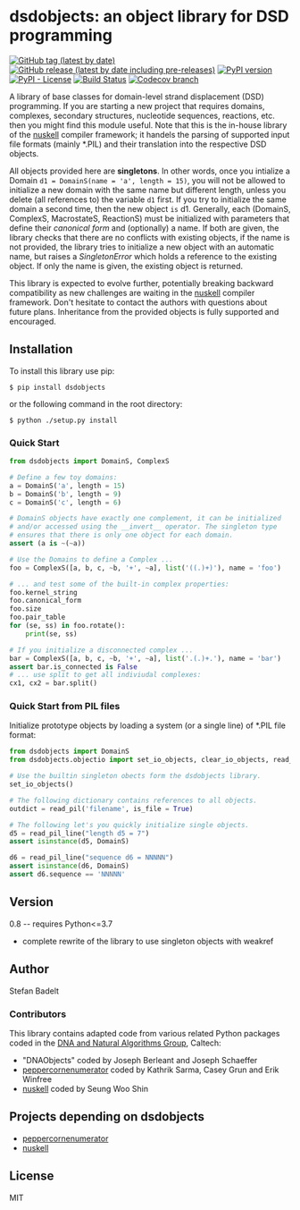 # dsdobjects: an object library for DSD programming

[![GitHub tag (latest by date)](https://img.shields.io/github/v/tag/dna-and-natural-algorithms-group/dsdobjects)](https://github.com/dna-and-natural-algorithms-group/dsdobjects/tags)
[![GitHub release (latest by date including pre-releases)](https://img.shields.io/github/v/release/dna-and-natural-algorithms-group/dsdobjects?include_prereleases)](https://github.com/dna-and-natural-algorithms-group/dsdobjects/releases)
[![PyPI version](https://badge.fury.io/py/dsdobjects.svg)](https://badge.fury.io/py/dsdobjects)
[![PyPI - License](https://img.shields.io/pypi/l/dsdobjects)](https://opensource.org/licenses/MIT)
[![Build Status](https://travis-ci.com/dna-and-natural-algorithms-group/dsdobjects.svg?branch=development)](https://travis-ci.com/github/dna-and-natural-algorithms-group/dsdobjects)
[![Codecov branch](https://img.shields.io/codecov/c/github/dna-and-natural-algorithms-group/dsdobjects/development)](https://codecov.io/gh/dna-and-natural-algorithms-group/dsdobjects)

A library of base classes for domain-level strand displacement (DSD)
programming.  If you are starting a new project that requires domains,
complexes, secondary structures, nucleotide sequences, reactions, etc.  then
you might find this module useful. Note that this is the in-house library of
the [nuskell] compiler framework; it handels the parsing of supported input file
formats (mainly \*.PIL) and their translation into the respective DSD objects.

All objects provided here are **singletons**. In other words, once you
intialize a Domain ``d1 = DomainS(name = 'a', length = 15)``, you will not be
allowed to initialize a new domain with the same name but different length,
unless you delete (all references to) the variable ``d1`` first. If you try to
initialize the same domain a second time, then the new object ``is`` d1.
Generally, each (DomainS, ComplexS, MacrostateS, ReactionS) must be initialized
with parameters that define their *canonical form* and (optionally) a name. If
both are given, the library checks that there are no conflicts with existing
objects, if the name is not provided, the library tries to initialize a new
object with an automatic name, but raises a *SingletonError* which holds a
reference to the existing object. If only the name is given, the existing
object is returned.

This library is expected to evolve further, potentially breaking backward
compatibility as new challenges are waiting in the [nuskell] compiler
framework.  Don't hesitate to contact the authors with questions about future
plans. Inheritance from the provided objects is fully supported and encouraged.

## Installation
To install this library use pip:
```
$ pip install dsdobjects
```
or the following command in the root directory:
```
$ python ./setup.py install
```

### Quick Start
```py
from dsdobjects import DomainS, ComplexS

# Define a few toy domains:
a = DomainS('a', length = 15)
b = DomainS('b', length = 9)
c = DomainS('c', length = 6)

# DomainS objects have exactly one complement, it can be initialized 
# and/or accessed using the __invert__ operator. The singleton type
# ensures that there is only one object for each domain.
assert (a is ~(~a))

# Use the Domains to define a Complex ...
foo = ComplexS([a, b, c, ~b, '+', ~a], list('((.)+)'), name = 'foo')

# ... and test some of the built-in complex properties:
foo.kernel_string
foo.canonical_form
foo.size
foo.pair_table
for (se, ss) in foo.rotate():
    print(se, ss)

# If you initialize a disconnected complex ... 
bar = ComplexS([a, b, c, ~b, '+', ~a], list('.(.)+.'), name = 'bar')
assert bar.is_connected is False
# ... use split to get all indiviudal complexes:
cx1, cx2 = bar.split()
```

### Quick Start from PIL files
Initialize prototype objects by loading a system (or a single line) of \*.PIL
file format:

```py
from dsdobjects import DomainS
from dsdobjects.objectio import set_io_objects, clear_io_objects, read_pil, read_pil_line

# Use the builtin singleton obects form the dsdobjects library.
set_io_objects()

# The following dictionary contains references to all objects.
outdict = read_pil('filename', is_file = True)

# The following let's you quickly initialize single objects.
d5 = read_pil_line("length d5 = 7")
assert isinstance(d5, DomainS)

d6 = read_pil_line("sequence d6 = NNNNN")
assert isinstance(d6, DomainS)
assert d6.sequence == 'NNNNN'
```

## Version
0.8 -- requires Python<=3.7
  * complete rewrite of the library to use singleton objects with weakref

## Author
Stefan Badelt

### Contributors
This library contains adapted code from various related Python packages coded
in the [DNA and Natural Algorithms Group], Caltech:
  * "DNAObjects" coded by Joseph Berleant and Joseph Schaeffer 
  * [peppercornenumerator] coded by Kathrik Sarma, Casey Grun and Erik Winfree
  * [nuskell] coded by Seung Woo Shin

## Projects depending on dsdobjects
  * [peppercornenumerator]
  * [nuskell]

## License
MIT

[nuskell]: <http://www.github.com/DNA-and-Natural-Algorithms-Group/nuskell>
[peppercornenumerator]: <http://www.github.com/DNA-and-Natural-Algorithms-Group/peppercornenumerator>
[DNA and Natural Algorithms Group]: <http://dna.caltech.edu>

